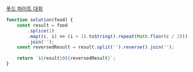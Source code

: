 [푸드 파이트 대회](https://school.programmers.co.kr/learn/courses/30/lessons/134240)

```js
function solution(food) {
    const result = food
        .splice(1)
        .map((c, i) => (i + 1).toString().repeat(Math.floor(c / 2)))
        .join('');
    const reversedResult = result.split('').reverse().join('');
    
    return `${result}0${reversedResult}`;
}
```